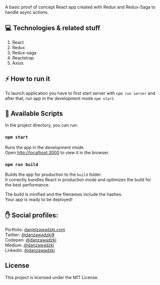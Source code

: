 A basic proof of concept React app created with Redux and Redux-Saga to handle async actions.

## ‍💻 Technologies & related stuff

1. React
2. Redux
3. Redux-saga
4. Reactstrap
5. Axios

## ⚡ ️How to run it

To launch application you have to first start server with `npm run server` and after that, run app in the development mode `npm start`.

## 🔨 Available Scripts

In the project directory, you can run:

### `npm start`

Runs the app in the development mode.<br>
Open [http://localhost:3000](http://localhost:3000) to view it in the browser.

### `npm run build`

Builds the app for production to the `build` folder.<br>
It correctly bundles React in production mode and optimizes the build for the best performance.

The build is minified and the filenames include the hashes.<br>
Your app is ready to be deployed!

## ✋ Social profiles:

Portfolio: [danielzawadzki.com](http://danielzawadzki.com/)<br/>
Twitter: [@danzawadzki9](https://twitter.com/danzawadzki7)<br/>
Codepen: [@danzawadzki](https://codepen.io/danzawadzki/)<br/>
Medium: [@danzawadzki](https://medium.com/@danzawadzki)<br/>
Linkedin: [@danzawadzki](https://www.linkedin.com/in/danzawadzki/)

## License

This project is licensed under the MIT License.
